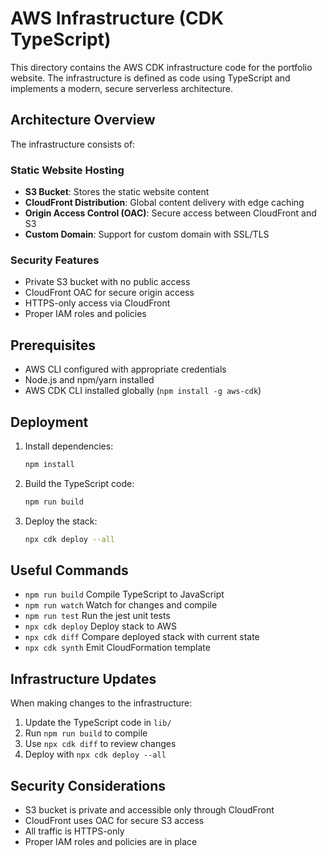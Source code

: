 # AWS Infrastructure (CDK TypeScript)

This directory contains the AWS CDK infrastructure code for the portfolio website. The infrastructure is defined as code using TypeScript and implements a modern, secure serverless architecture.

## Architecture Overview

The infrastructure consists of:

### Static Website Hosting
- **S3 Bucket**: Stores the static website content
- **CloudFront Distribution**: Global content delivery with edge caching
- **Origin Access Control (OAC)**: Secure access between CloudFront and S3
- **Custom Domain**: Support for custom domain with SSL/TLS

### Security Features
- Private S3 bucket with no public access
- CloudFront OAC for secure origin access
- HTTPS-only access via CloudFront
- Proper IAM roles and policies

## Prerequisites

- AWS CLI configured with appropriate credentials
- Node.js and npm/yarn installed
- AWS CDK CLI installed globally (`npm install -g aws-cdk`)

## Deployment

1. Install dependencies:
   ```bash
   npm install
   ```

2. Build the TypeScript code:
   ```bash
   npm run build
   ```

3. Deploy the stack:
   ```bash
   npx cdk deploy --all
   ```

## Useful Commands

* `npm run build`   Compile TypeScript to JavaScript
* `npm run watch`   Watch for changes and compile
* `npm run test`    Run the jest unit tests
* `npx cdk deploy`  Deploy stack to AWS
* `npx cdk diff`    Compare deployed stack with current state
* `npx cdk synth`   Emit CloudFormation template

## Infrastructure Updates

When making changes to the infrastructure:
1. Update the TypeScript code in `lib/`
2. Run `npm run build` to compile
3. Use `npx cdk diff` to review changes
4. Deploy with `npx cdk deploy --all`

## Security Considerations

- S3 bucket is private and accessible only through CloudFront
- CloudFront uses OAC for secure S3 access
- All traffic is HTTPS-only
- Proper IAM roles and policies are in place
